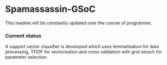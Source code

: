 # Spamassassin-GSoC
This readme will be constantly updated over the course of programme.</br>
### Current status</br>
A support vector classifier is developed which uses lemmatisation for data processing, TFIDF for vectorisation and cross validation with grid serach for parameter selection.
